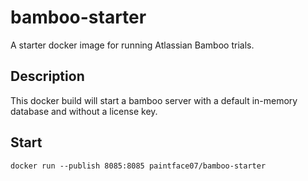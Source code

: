 # bamboo-starter

A starter docker image for running Atlassian Bamboo trials.

## Description
This docker build will start a bamboo server with a default in-memory database and without a
license key.

## Start
```
docker run --publish 8085:8085 paintface07/bamboo-starter
```